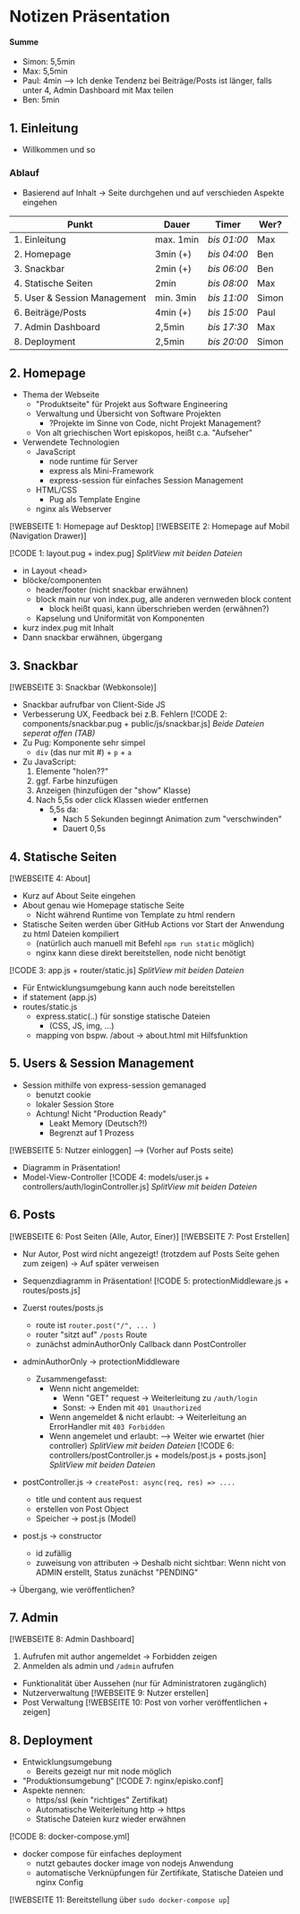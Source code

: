 # Notizen Präsentation

#### Summe
- Simon:    5,5min
- Max:      5,5min 
- Paul:     4min -->    Ich denke Tendenz bei Beiträge/Posts ist länger,
                        falls unter 4, Admin Dashboard mit Max teilen
- Ben:      5min

## 1. Einleitung
- Willkommen und so
### Ablauf
- Basierend auf Inhalt -> Seite durchgehen und auf verschieden Aspekte eingehen

| Punkt                        | Dauer     | Timer       | Wer?  |
| ---------------------------- | --------- | ----------- | ----- |
| 1. Einleitung                | max. 1min | *bis 01:00* | Max   |
| 2. Homepage                  | 3min (+)  | *bis 04:00* | Ben   |
| 3. Snackbar                  | 2min (+)  | *bis 06:00* | Ben   |
| 4. Statische Seiten          | 2min      | *bis 08:00* | Max   |
| 5. User & Session Management | min. 3min | *bis 11:00* | Simon |
| 6. Beiträge/Posts            | 4min (+)  | *bis 15:00* | Paul  |
| 7. Admin Dashboard           | 2,5min    | *bis 17:30* | Max   |
| 8. Deployment                | 2,5min    | *bis 20:00* | Simon |


## 2. Homepage
- Thema der Webseite
    - "Produktseite" für Projekt aus Software Engineering
    - Verwaltung und Übersicht von Software Projekten
        - ?Projekte im Sinne von Code, nicht Projekt Management?
    - Von alt griechischen Wort episkopos, heißt c.a. "Aufseher"
- Verwendete Technologien
    - JavaScript
        - node runtime für Server
        - express als Mini-Framework
        - express-session für einfaches Session Management
    - HTML/CSS
        - Pug als Template Engine
    - nginx als Webserver

[!WEBSEITE 1: Homepage auf Desktop]
[!WEBSEITE 2: Homepage auf Mobil (Navigation Drawer)]

[!CODE 1: layout.pug + index.pug]
_SplitView mit beiden Dateien_
- in Layout \<head>
- blöcke/componenten
    - header/footer (nicht snackbar erwähnen)
    - block main nur von index.pug, alle anderen vernweden block content
        - block heißt quasi, kann überschrieben werden (erwähnen?)
    - Kapselung und Uniformität von Komponenten
- kurz index.pug mit Inhalt
- Dann snackbar erwähnen, übgergang

## 3. Snackbar
[!WEBSEITE 3: Snackbar (Webkonsole)]
- Snackbar aufrufbar von Client-Side JS
- Verbesserung UX, Feedback bei z.B. Fehlern
[!CODE 2: components/snackbar.pug + public/js/snackbar.js]
_Beide Dateien seperat offen (TAB)_
- Zu Pug: Komponente sehr simpel
    - `div` (das nur mit #) + `p` + `a`
- Zu JavaScript:
    1. Elemente "holen??"
    2. ggf. Farbe hinzufügen
    3. Anzeigen (hinzufügen der "show" Klasse)
    4. Nach 5,5s oder click Klassen wieder entfernen
        - 5,5s da:
            - Nach 5 Sekunden beginngt Animation zum "verschwinden"
            - Dauert 0,5s

## 4. Statische Seiten
[!WEBSEITE 4: About]
- Kurz auf About Seite eingehen
- About genau wie Homepage statische Seite
    - Nicht während Runtime von Template zu html rendern
- Statische Seiten werden über GitHub Actions vor Start der Anwendung zu html Dateien kompiliert
    - (natürlich auch manuell mit Befehl `npm run static` möglich)
    - nginx kann diese direkt bereitstellen, node nicht benötigt

[!CODE 3: app.js + router/static.js]
_SplitView mit beiden Dateien_
- Für Entwicklungsumgebung kann auch node bereitstellen
- if statement (app.js)
- routes/static.js
    - express.static(..) für sonstige statische Dateien
        - (CSS, JS, img, ...)
    - mapping von bspw. /about -> about.html mit Hilfsfunktion

## 5. Users & Session Management
- Session mithilfe von express-session gemanaged
    - benutzt cookie
    - lokaler Session Store
    - Achtung! Nicht "Production Ready"
        - Leakt Memory (Deutsch?!)
        - Begrenzt auf 1 Prozess

[!WEBSEITE 5: Nutzer einloggen]
--> (Vorher auf Posts seite)

- Diagramm in Präsentation!
- Model-View-Controller
[!CODE 4: models/user.js + controllers/auth/loginController.js]
_SplitView mit beiden Dateien_

## 6. Posts
[!WEBSEITE 6: Post Seiten (Alle, Autor, Einer)]
[!WEBSEITE 7: Post Erstellen]
- Nur Autor, Post wird nicht angezeigt! (trotzdem auf Posts Seite gehen zum zeigen) -> Auf später verweisen

- Sequenzdiagramm in Präsentation!
[!CODE 5: protectionMiddleware.js + routes/posts.js]
- Zuerst routes/posts.js
    - route ist `router.post("/", ... )`
    - router "sitzt auf" `/posts` Route
    - zunächst adminAuthorOnly Callback dann PostController
- adminAuthorOnly -> protectionMiddleware
    - Zusammengefasst:
        - Wenn nicht angemeldet:
            - Wenn "GET" request
                -> Weiterleitung zu `/auth/login`
            - Sonst:
                -> Enden mit `401 Unauthorized`
        - Wenn angemeldet & nicht erlaubt:
            -> Weiterleitung an ErrorHandler mit `403 Forbidden`
        - Wenn angemelet und erlaubt:
            --> Weiter wie erwartet (hier controller)
_SplitView mit beiden Dateien_
[!CODE 6: controllers/postController.js + models/post.js + posts.json]
_SplitView mit beiden Dateien_
- postController.js -> `createPost: async(req, res) => ....`
    - title und content aus request
    - erstellen von Post Object
    - Speicher -> post.js (Model)
- post.js -> constructor
    - id zufällig
    - zuweisung von attributen
    -> Deshalb nicht sichtbar:
        Wenn nicht von ADMIN erstellt, Status zunächst "PENDING"

-> Übergang, wie veröffentlichen?

## 7. Admin
[!WEBSEITE 8: Admin Dashboard]
1. Aufrufen mit author angemeldet
    -> Forbidden zeigen
2. Anmelden als admin und `/admin` aufrufen

- Funktionalität über Aussehen (nur für Administratoren zugänglich)
- Nutzerverwaltung
[!WEBSEITE 9: Nutzer erstellen]
- Post Verwaltung
[!WEBSEITE 10: Post von vorher veröffentlichen + zeigen]

## 8. Deployment
- Entwicklungsumgebung
    - Bereits gezeigt nur mit node möglich
- "Produktionsumgebung"
[!CODE 7: nginx/episko.conf]
- Aspekte nennen:
    - https/ssl (kein "richtiges" Zertifikat)
    - Automatische Weiterleitung http -> https
    - Statische Dateien kurz wieder erwähnen

[!CODE 8: docker-compose.yml]
- docker compose für einfaches deployment
    - nutzt gebautes docker image von nodejs Anwendung
    - automatische Verknüpfungen für Zertifikate, Statische Dateien und nginx Config

[!WEBSEITE 11: Bereitstellung über `sudo docker-compose up`]
